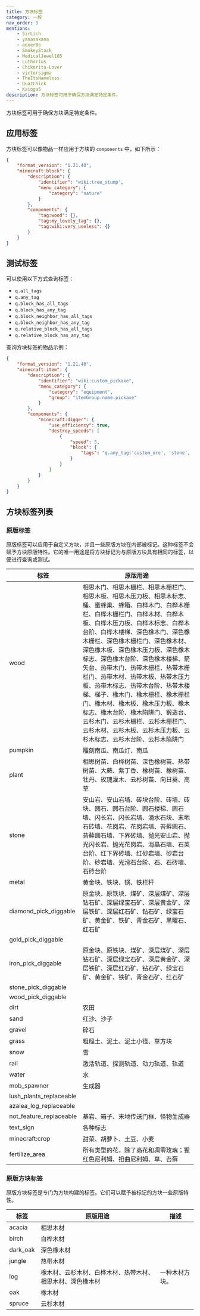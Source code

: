 ```yaml
---
title: 方块标签
category: 一般
nav_order: 3
mentions:
    - SirLich
    - yanasakana
    - aexer0e
    - SmokeyStack
    - MedicalJewel105
    - Luthorius
    - Chikorita-Lover
    - victorsigma
    - TheItsNameless
    - QuazChick
    - Kaioga5
description: 方块标签可用于确保方块满足特定条件。
---
```


方块标签可用于确保方块满足特定条件。

## 应用标签

方块标签可以像物品一样应用于方块的 `components` 中，如下所示：

```json title="BP/blocks/tree_stump.json"
{
    "format_version": "1.21.40",
    "minecraft:block": {
        "description": {
            "identifier": "wiki:tree_stump",
            "menu_category": {
                "category": "nature"
            }
        },
        "components": {
            "tag:wood": {},
            "tag:my_lovely_tag": {},
            "tag:wiki:very_useless": {}
        }
    }
}
```

## 测试标签

可以使用以下方式查询标签：

-   `q.all_tags`
-   `q.any_tag`
-   `q.block_has_all_tags`
-   `q.block_has_any_tag`
-   `q.block_neighbor_has_all_tags`
-   `q.block_neighbor_has_any_tag`
-   `q.relative_block_has_all_tags`
-   `q.relative_block_has_any_tag`

查询方块标签的物品示例：

```json title="BP/items/custom_pickaxe.json"
{
    "format_version": "1.21.40",
    "minecraft:item": {
        "description": {
            "identifier": "wiki:custom_pickaxe",
            "menu_category": {
                "category": "equipment",
                "group": "itemGroup.name.pickaxe"
            }
        },
        "components": {
            "minecraft:digger": {
                "use_efficiency": true,
                "destroy_speeds": [
                    {
                        "speed": 5,
                        "block": {
                            "tags": "q.any_tag('custom_ore', 'stone', 'metal')"
                        }
                    }
                ]
            }
        }
    }
}
```

## 方块标签列表

### 原版标签

原版标签可以应用于自定义方块，并且一些原版方块在内部被标记。这种标签不会赋予方块原版特性。它的唯一用途是将方块标记为与原版方块具有相同的标签，以便进行查询或测试。

| 标签   | 原版用途 |
| ------ | ---------------------------------------------------------------------------------------------------------------------------------------------------------------------------------------------------------------------------------------------------------------------------------------------------------------------------------------------------------------------------------------------------------------------------------------------------------------------------------------------------------------------------------------------------------------------------------------------------------------------------------------------------------------------------------------------------------------------------------------------------------------------------------------------------------------------------------------------------------------------------------------------------------------------------------------------------------------------------------------------------------- |
| wood   | 相思木门、相思木栅栏、相思木栅栏门、相思木板、相思木压力板、相思木标志、桶、蜜蜂巢、蜂箱、白桦木门、白桦木栅栏、白桦木栅栏门、白桦木材、白桦木板、白桦木压力板、白桦木标志、白桦木台阶、白桦木楼梯、深色橡木门、深色橡木栅栏、深色橡木栅栏门、深色橡木材、深色橡木板、深色橡木压力板、深色橡木标志、深色橡木台阶、深色橡木楼梯、箭矢台、热带木门、热带木栅栏、热带木栅栏门、热带木材、热带木板、热带木压力板、热带木标志、热带木台阶、热带木楼梯、梯子、橡木门、橡木栅栏、橡木栅栏门、橡木材、橡木板、橡木压力板、橡木标志、橡木台阶、橡木陷阱门、锻造台、云杉木门、云杉木栅栏、云杉木栅栏门、云杉木材、云杉木板、云杉木压力板、云杉木标志、云杉木台阶、云杉木陷阱门 |
| pumpkin | 雕刻南瓜、南瓜灯、南瓜 |
| plant  | 相思树苗、白桦树苗、深色橡树苗、热带树苗、大蕨、紫丁香、橡树苗、橡树苗、牡丹、玫瑰灌木、云杉树苗、向日葵、高草 |
| stone  | 安山岩、安山岩墙、砖块台阶、砖墙、砖块、圆石、圆石台阶、圆石楼梯、圆石墙、闪长岩、闪长岩墙、滴水石块、末地石砖墙、花岗岩、花岗岩墙、苔藓圆石、苔藓圆石墙、下界砖墙、抛光安山岩、抛光闪长岩、抛光花岗岩、海晶石墙、石英台阶、红下界砖墙、红砂岩墙、砂岩台阶、砂岩墙、光滑石台阶、石、石砖墙、石砖台阶 |
| metal  | 黄金块、铁块、锅、铁栏杆 |
| diamond_pick_diggable | 原金块、原铁块、煤矿、深层煤矿、深层钻石矿、深层绿宝石矿、深层黄金矿、深层铁矿、深层红石矿、钻石矿、绿宝石矿、黄金矿、铁矿、青金石矿、黑曜石、红石矿 |
| gold_pick_diggable |  |
| iron_pick_diggable | 原金块、原铁块、煤矿、深层煤矿、深层钻石矿、深层绿宝石矿、深层黄金矿、深层铁矿、深层红石矿、钻石矿、绿宝石矿、黄金矿、铁矿、青金石矿、红石矿 |
| stone_pick_diggable |  |
| wood_pick_diggable |  |
| dirt   | 农田 |
| sand   | 红沙、沙子 |
| gravel | 碎石 |
| grass  | 粗糙土、泥土、泥土小径、草方块 |
| snow   | 雪 |
| rail   | 激活轨道、探测轨道、动力轨道、轨道 |
| water  | 水 |
| mob_spawner | 生成器 |
| lush_plants_replaceable |  |
| azalea_log_replaceable |  |
| not_feature_replaceable | 基岩、箱子、末地传送门框、怪物生成器 |
| text_sign | 各种标志 |
| minecraft:crop | 甜菜、胡萝卜、土豆、小麦 |
| fertilize_area | 所有类型的花，除了高花和凋零玫瑰；猩红色尼利姆、扭曲尼利姆、草、苔藓 |

### 原版方块标签

原版方块标签是专门为方块构建的标签。它们可以赋予被标记的方块一些原版特性。

| 标签     | 原版用途                                                         | 描述        |
| -------- | --------------------------------------------------------------- | ----------- |
| acacia   | 相思木材                                                        |             |
| birch    | 白桦木材                                                       |             |
| dark_oak | 深色橡木材                                                      |             |
| jungle   | 热带木材                                                        |             |
| log      | 橡木材、云杉木材、白桦木材、热带木材、相思木材、深色橡木材 | 一种木材方块。 |
| oak      | 橡木材                                                         |             |
| spruce   | 云杉木材                                                       |             |